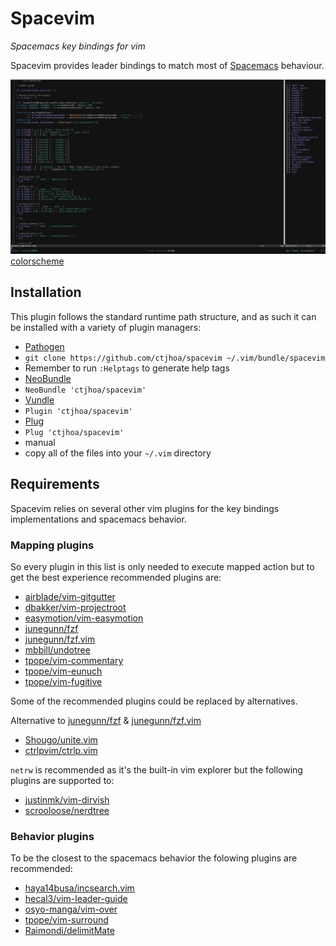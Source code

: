# Spacevim
*Spacemacs key bindings for vim*

Spacevim provides leader bindings to match most of [Spacemacs](https://github.com/syl20bnr/spacemacs) behaviour.

![screenshot](screenshot.png)
[colorscheme](https://github.com/ctjhoa/miro8)

##  Installation
This plugin follows the standard runtime path structure, and as such it can be installed with a variety of plugin managers:

*  [Pathogen](https://github.com/tpope/vim-pathogen)
  *  `git clone https://github.com/ctjhoa/spacevim ~/.vim/bundle/spacevim`
  *  Remember to run `:Helptags` to generate help tags
*  [NeoBundle](https://github.com/Shougo/neobundle.vim)
  *  `NeoBundle 'ctjhoa/spacevim'`
*  [Vundle](https://github.com/gmarik/vundle)
  *  `Plugin 'ctjhoa/spacevim'`
*  [Plug](https://github.com/junegunn/vim-plug)
  *  `Plug 'ctjhoa/spacevim'`
*  manual
  *  copy all of the files into your `~/.vim` directory

## Requirements
Spacevim relies on several other vim plugins for the key bindings implementations and spacemacs behavior.

### Mapping plugins
So every plugin in this list is only needed to execute mapped action but to get the best experience recommended plugins are:

- [airblade/vim-gitgutter](https://github.com/airblade/vim-gitgutter)
- [dbakker/vim-projectroot](https://github.com/dbakker/vim-projectroot)
- [easymotion/vim-easymotion](https://github.com/easymotion/vim-easymotion)
- [junegunn/fzf](https://github.com/junegunn/fzf)
- [junegunn/fzf.vim](https://github.com/junegunn/fzf.vim)
- [mbbill/undotree](https://github.com/mbbill/undotree)
- [tpope/vim-commentary](https://github.com/tpope/vim-commentary)
- [tpope/vim-eunuch](https://github.com/tpope/vim-eunuch)
- [tpope/vim-fugitive](https://github.com/tpope/vim-fugitive)

Some of the recommended plugins could be replaced by alternatives.

Alternative to [junegunn/fzf](https://github.com/junegunn/fzf) & [junegunn/fzf.vim](https://github.com/junegunn/fzf.vim)
- [Shougo/unite.vim](https://github.com/Shougo/unite.vim)
- [ctrlpvim/ctrlp.vim](https://github.com/ctrlpvim/ctrlp.vim)

`netrw` is recommended as it's the built-in vim explorer but the following plugins are supported to:
- [justinmk/vim-dirvish](https://github.com/justinmk/vim-dirvish)
- [scrooloose/nerdtree](https://github.com/scrooloose/nerdtree)

### Behavior plugins
To be the closest to the spacemacs behavior the folowing plugins are recommended:

- [haya14busa/incsearch.vim](https://github.com/haya14busa/incsearch.vim)
- [hecal3/vim-leader-guide](https://github.com/hecal3/vim-leader-guide)
- [osyo-manga/vim-over](https://github.com/osyo-manga/vim-over)
- [tpope/vim-surround](https://github.com/tpope/vim-surround)
- [Raimondi/delimitMate](https://github.com/Raimondi/delimitMate)
